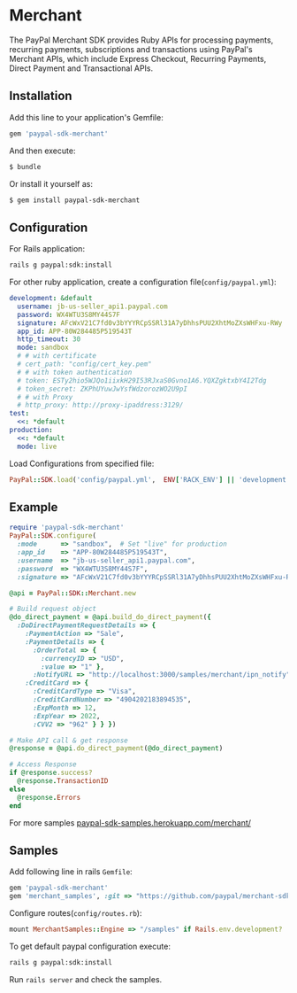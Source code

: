# Merchant

The PayPal Merchant SDK provides Ruby APIs for processing payments, recurring payments, subscriptions and transactions using PayPal's Merchant APIs, which include Express Checkout, Recurring Payments, Direct Payment and Transactional APIs.

## Installation

Add this line to your application's Gemfile:

```ruby
gem 'paypal-sdk-merchant'
```

And then execute:

```sh
$ bundle
```

Or install it yourself as:

```sh
$ gem install paypal-sdk-merchant
```

## Configuration

For Rails application:

```sh
rails g paypal:sdk:install
```

For other ruby application, create a configuration file(`config/paypal.yml`):

```yaml
development: &default
  username: jb-us-seller_api1.paypal.com
  password: WX4WTU3S8MY44S7F
  signature: AFcWxV21C7fd0v3bYYYRCpSSRl31A7yDhhsPUU2XhtMoZXsWHFxu-RWy
  app_id: APP-80W284485P519543T
  http_timeout: 30
  mode: sandbox
  # # with certificate
  # cert_path: "config/cert_key.pem"
  # # with token authentication
  # token: ESTy2hio5WJQo1iixkH29I53RJxaS0Gvno1A6.YQXZgktxbY4I2Tdg
  # token_secret: ZKPhUYuwJwYsfWdzorozWO2U9pI
  # # with Proxy
  # http_proxy: http://proxy-ipaddress:3129/
test:
  <<: *default
production:
  <<: *default
  mode: live
```

Load Configurations from specified file:

```ruby
PayPal::SDK.load('config/paypal.yml',  ENV['RACK_ENV'] || 'development')
```

## Example

```ruby
require 'paypal-sdk-merchant'
PayPal::SDK.configure(
  :mode      => "sandbox",  # Set "live" for production
  :app_id    => "APP-80W284485P519543T",
  :username  => "jb-us-seller_api1.paypal.com",
  :password  => "WX4WTU3S8MY44S7F",
  :signature => "AFcWxV21C7fd0v3bYYYRCpSSRl31A7yDhhsPUU2XhtMoZXsWHFxu-RWy" )

@api = PayPal::SDK::Merchant.new

# Build request object
@do_direct_payment = @api.build_do_direct_payment({
  :DoDirectPaymentRequestDetails => {
    :PaymentAction => "Sale",
    :PaymentDetails => {
      :OrderTotal => {
        :currencyID => "USD",
        :value => "1" },
      :NotifyURL => "http://localhost:3000/samples/merchant/ipn_notify" },
    :CreditCard => {
      :CreditCardType => "Visa",
      :CreditCardNumber => "4904202183894535",
      :ExpMonth => 12,
      :ExpYear => 2022,
      :CVV2 => "962" } } })

# Make API call & get response
@response = @api.do_direct_payment(@do_direct_payment)

# Access Response
if @response.success?
  @response.TransactionID
else
  @response.Errors
end
```

For more samples [paypal-sdk-samples.herokuapp.com/merchant/](https://paypal-sdk-samples.herokuapp.com/merchant/)

## Samples

Add following line in rails `Gemfile`:

```ruby
gem 'paypal-sdk-merchant'
gem 'merchant_samples', :git => "https://github.com/paypal/merchant-sdk-ruby.git", :group => :development
```

Configure routes(`config/routes.rb`):

```ruby
mount MerchantSamples::Engine => "/samples" if Rails.env.development?
```

To get default paypal configuration execute:

```sh
rails g paypal:sdk:install
```

Run `rails server` and check the samples.
